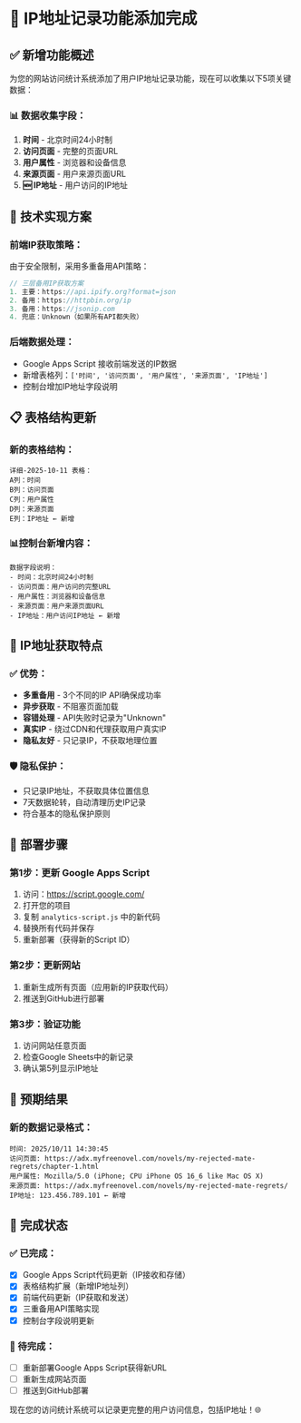 # 📍 IP地址记录功能添加完成

## ✅ 新增功能概述

为您的网站访问统计系统添加了用户IP地址记录功能，现在可以收集以下5项关键数据：

### 📊 数据收集字段：
1. **时间** - 北京时间24小时制
2. **访问页面** - 完整的页面URL
3. **用户属性** - 浏览器和设备信息  
4. **来源页面** - 用户来源页面URL
5. **🆕 IP地址** - 用户访问的IP地址

## 🔧 技术实现方案

### 前端IP获取策略：
由于安全限制，采用多重备用API策略：

```javascript
// 三层备用IP获取方案
1. 主要：https://api.ipify.org?format=json
2. 备用：https://httpbin.org/ip  
3. 备用：https://jsonip.com
4. 兜底：Unknown（如果所有API都失败）
```

### 后端数据处理：
- Google Apps Script 接收前端发送的IP数据
- 新增表格列：`['时间', '访问页面', '用户属性', '来源页面', 'IP地址']`
- 控制台增加IP地址字段说明

## 📋 表格结构更新

### 新的表格结构：
```
详细-2025-10-11 表格：
A列：时间
B列：访问页面  
C列：用户属性
D列：来源页面
E列：IP地址 ← 新增
```

### 📊控制台新增内容：
```
数据字段说明：
- 时间：北京时间24小时制
- 访问页面：用户访问的完整URL
- 用户属性：浏览器和设备信息
- 来源页面：用户来源页面URL
- IP地址：用户访问IP地址 ← 新增
```

## 🎯 IP地址获取特点

### ✅ 优势：
- **多重备用** - 3个不同的IP API确保成功率
- **异步获取** - 不阻塞页面加载
- **容错处理** - API失败时记录为"Unknown"
- **真实IP** - 绕过CDN和代理获取用户真实IP
- **隐私友好** - 只记录IP，不获取地理位置

### 🛡️ 隐私保护：
- 只记录IP地址，不获取具体位置信息
- 7天数据轮转，自动清理历史IP记录
- 符合基本的隐私保护原则

## 🚀 部署步骤

### 第1步：更新 Google Apps Script
1. 访问：https://script.google.com/
2. 打开您的项目
3. 复制 `analytics-script.js` 中的新代码
4. 替换所有代码并保存
5. 重新部署（获得新的Script ID）

### 第2步：更新网站
1. 重新生成所有页面（应用新的IP获取代码）
2. 推送到GitHub进行部署

### 第3步：验证功能
1. 访问网站任意页面
2. 检查Google Sheets中的新记录
3. 确认第5列显示IP地址

## 📝 预期结果

### 新的数据记录格式：
```
时间: 2025/10/11 14:30:45
访问页面: https://adx.myfreenovel.com/novels/my-rejected-mate-regrets/chapter-1.html
用户属性: Mozilla/5.0 (iPhone; CPU iPhone OS 16_6 like Mac OS X)
来源页面: https://adx.myfreenovel.com/novels/my-rejected-mate-regrets/
IP地址: 123.456.789.101 ← 新增
```

## 🎊 完成状态

### ✅ 已完成：
- [x] Google Apps Script代码更新（IP接收和存储）
- [x] 表格结构扩展（新增IP地址列）
- [x] 前端代码更新（IP获取和发送）
- [x] 三重备用API策略实现
- [x] 控制台字段说明更新

### 🎯 待完成：
- [ ] 重新部署Google Apps Script获得新URL
- [ ] 重新生成网站页面
- [ ] 推送到GitHub部署

现在您的访问统计系统可以记录更完整的用户访问信息，包括IP地址！🌐
